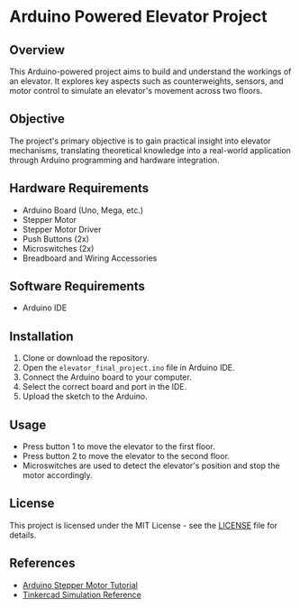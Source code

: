 # Arduino Powered Elevator Project

## Overview
This Arduino-powered project aims to build and understand the workings of an elevator. It explores key aspects such as counterweights, sensors, and motor control to simulate an elevator's movement across two floors.

## Objective
The project's primary objective is to gain practical insight into elevator mechanisms, translating theoretical knowledge into a real-world application through Arduino programming and hardware integration.

## Hardware Requirements
- Arduino Board (Uno, Mega, etc.)
- Stepper Motor
- Stepper Motor Driver
- Push Buttons (2x)
- Microswitches (2x)
- Breadboard and Wiring Accessories

## Software Requirements
- Arduino IDE

## Installation
1. Clone or download the repository.
2. Open the `elevator_final_project.ino` file in Arduino IDE.
3. Connect the Arduino board to your computer.
4. Select the correct board and port in the IDE.
5. Upload the sketch to the Arduino.

## Usage
- Press button 1 to move the elevator to the first floor.
- Press button 2 to move the elevator to the second floor.
- Microswitches are used to detect the elevator's position and stop the motor accordingly.


## License
This project is licensed under the MIT License - see the [LICENSE](https://choosealicense.com/licenses/mit/) file for details.

## References
- [Arduino Stepper Motor Tutorial](https://lastminuteengineers.com/28byj48-stepper-motor-arduino-tutorial/)
- [Tinkercad Simulation Reference](https://www.tinkercad.com/things/ipIUiK3k3ar-stunning-bruticus-lappi/editel)
